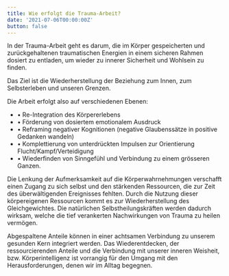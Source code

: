 ```yaml
---
title: Wie erfolgt die Trauma-Arbeit?
date: '2021-07-06T00:00:00Z'
button: false
---
```

In der Trauma-Arbeit geht es darum, die im Körper gespeicherten und zurückgehaltenen traumatischen Energien in einem sicheren Rahmen dosiert zu entladen, um wieder zu innerer Sicherheit und Wohlsein zu finden.

Das Ziel ist die Wiederherstellung der Beziehung zum Innen, zum Selbsterleben und unseren Grenzen.

Die Arbeit erfolgt also auf verschiedenen Ebenen:

* • Re-Integration des Körpererlebens
* • Förderung von dosiertem emotionalem Ausdruck
* • Reframing negativer Kognitionen (negative Glaubenssätze in positive Gedanken wandeln)
* • Komplettierung von unterdrückten Impulsen zur Orientierung Flucht/Kampf/Verteidigung
* • Wiederfinden von Sinngefühl und Verbindung zu einem grösseren Ganzen.

Die Lenkung der Aufmerksamkeit auf die Körperwahrnehmungen verschafft einen Zugang zu sich selbst und den stärkenden Ressourcen, die zur Zeit des überwältigenden Ereignisses fehlten. Durch die Nutzung dieser körpereigenen Ressourcen kommt es zur Wiederherstellung des Gleichgewichtes. Die natürlichen Selbstheilungskräften werden dadurch wirksam, welche die tief verankerten Nachwirkungen von Trauma zu heilen vermögen.

Abgespaltene Anteile können in einer achtsamen Verbindung zu unserem gesunden Kern integriert werden. Das Wiederentdecken, der ressourcierenden Anteile und die Verbindung mit unserer inneren Weisheit, bzw. Körperintelligenz ist vorrangig für den Umgang mit den Herausforderungen, denen wir im Alltag begegnen.